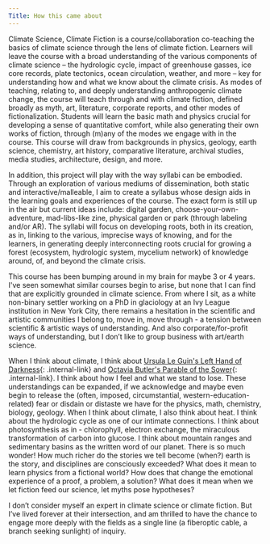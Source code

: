 ```yaml
---
Title: How this came about
---
```


Climate Science, Climate Fiction is a course/collaboration co-teaching the basics of climate science through the lens of climate fiction. Learners will leave the course with a broad understanding of the various components of climate science – the hydrologic cycle, impact of greenhouse gasses, ice core records, plate tectonics, ocean circulation, weather, and more – key for understanding how and what we know about the climate crisis. As modes of teaching, relating to, and deeply understanding anthropogenic climate change, the course will teach through and with climate fiction, defined broadly as myth, art, literature, corporate reports, and other modes of fictionalization. Students will learn the basic math and physics crucial for developing a sense of quantitative comfort, while also generating their own works of fiction, through (m)any of the modes we engage with in the course. This course will draw from backgrounds in physics, geology, earth science, chemistry, art history, comparative literature, archival studies, media studies, architecture, design, and more.

In addition, this project will play with the way syllabi can be embodied. Through an exploration of various mediums of dissemination, both static and interactive/malleable, I aim to create a syllabus whose design aids in the learning goals and experiences of the course. The exact form is still up in the air but current ideas include: digital garden, choose-your-own-adventure, mad-libs-like zine, physical garden or park (through labeling and/or AR). The syllabi will focus on developing roots, both in its creation, as in, linking to the various, imprecise ways of knowing, and for the learners, in generating deeply interconnecting roots crucial for growing a forest (ecosystem, hydrologic system, mycelium network) of knowledge around, of, and beyond the climate crisis.

This course has been bumping around in my brain for maybe 3 or 4 years. I've seen somewhat similar courses begin to arise, but none that I can find that are explicitly grounded in climate science. From where I sit, as a white non-binary settler working on a PhD in glaciology at an Ivy League institution in New York City, there remains a hesitation in the scientific and artistic communities I belong to, move in, move through - a tension between scientific & artistic ways of understanding. And also corporate/for-profit ways of understanding, but I don’t like to group business with art/earth science. 

When I think about climate, I think about [Ursula Le Guin's Left Hand of Darkness](book-lhod.md){: .internal-link} and [Octavia Butler's Parable of the Sower](/rda/book-pos){: .internal-link}. I think about how I feel and what we stand to lose. These understandings can be expanded, if we acknowledge and maybe even begin to release the (often, imposed, circumstantial, western-education-related) fear or disdain or distaste we have for the physics, math, chemistry, biology, geology. When I think about climate, I also think about heat. I think about the hydrologic cycle as one of our intimate connections. I think about photosynthesis as in - chlorophyll, electron exchange, the miraculous transformation of carbon into glucose. I think about mountain ranges and sedimentary basins as the written word of our planet. There is so much wonder! How much richer do the stories we tell become (when?) earth is the story, and disciplines are consciously exceeded? What does it mean to learn physics from a fictional world? How does that change the emotional experience of a proof, a problem, a solution? What does it mean when we let fiction feed our science, let myths pose hypotheses?

I don’t consider myself an expert in climate science or climate fiction. But I’ve lived forever at their intersection, and am thrilled to have the chance to engage more deeply with the fields as a single line (a fiberoptic cable, a branch seeking sunlight) of inquiry.